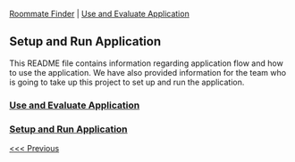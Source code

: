 [Roommate Finder](../README.md) | [Use and Evaluate Application](/docs/Use.md)

Setup and Run Application
----------------------------------

This README file contains information regarding application flow and how to use the application. We have also provided information for the team who is going to take up this project to set up and run the application.

### [Use and Evaluate Application](/docs/Use.md)
### [Setup and Run Application](/docs/Setup.md)

[<<< Previous](/docs/Use.md)